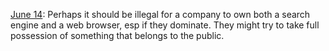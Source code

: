 <a href="https://twitter.com/davewiner/status/1272124761297076224">June 14</a>: Perhaps it should be illegal for a company to own both a search engine and a web browser, esp if they dominate. They might try to take full possession of something that belongs to the public.
